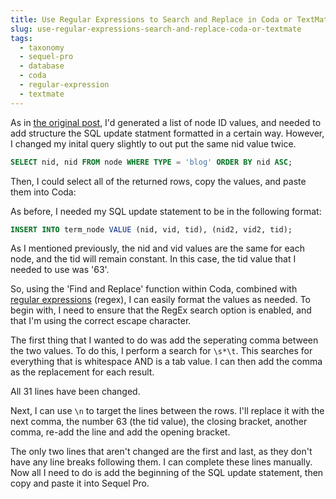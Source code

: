 ```yaml
---
title: Use Regular Expressions to Search and Replace in Coda or TextMate
slug: use-regular-expressions-search-and-replace-coda-or-textmate
tags:
  - taxonomy
  - sequel-pro
  - database
  - coda
  - regular-expression
  - textmate
---
```

As in [the original post](/blog/add-taxonomy-term-multiple-nodes-using-sql/ "Quickly adding a taxonomy term to multiple nodes using SQL"), I'd generated a list of node ID values, and needed to add structure the SQL update statment formatted in a certain way. However, I changed my inital query slightly to out put the same nid value twice.

~~~sql
SELECT nid, nid FROM node WHERE TYPE = 'blog' ORDER BY nid ASC;
~~~

Then, I could select all of the returned rows, copy the values, and paste them into Coda:

As before, I needed my SQL update statement to be in the following format:

~~~sql
INSERT INTO term_node VALUE (nid, vid, tid), (nid2, vid2, tid);
~~~

As I mentioned previously, the nid and vid values are the same for each node, and the tid will remain constant. In this case, the tid value that I needed to use was '63'.

So, using the 'Find and Replace' function within Coda, combined with [regular expressions](http://en.wikipedia.org/wiki/Regular_expression) (regex), I can easily format the values as needed. To begin with, I need to ensure that the RegEx search option is enabled, and that I'm using the correct escape character.

The first thing that I wanted to do was add the seperating comma between the two values. To do this, I 
perform a search for `\s*\t`. This searches for everything that is whitespace AND is a tab value. I can then add the comma as the replacement for each result.

All 31 lines have been changed.

Next, I can use `\n` to target the lines between the rows. I'll replace it with the next comma, the number 63 (the tid value), the closing bracket, another comma, re-add the line and add the opening bracket.

The only two lines that aren't changed are the first and last, as they don't have any line breaks following them. I can complete these lines manually. Now all I need to do is add the beginning of the SQL update statement, then copy and paste it into Sequel Pro.
